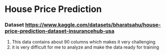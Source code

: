 # House Price Prediction 
### Dataset https://www.kaggle.com/datasets/bharatsahu/house-price-prediction-dataset-insurancehub-usa
1. This data contains about 90 columns which makes it very challenging
2. it is very difficult for me to analyze and make the data ready for training 
